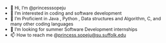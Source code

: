 - 👋 Hi, I’m @princesssopeju
- 👀 I’m interested in coding and software development
- 🌱 I’m Proficient in Java , Python , Data structures and Algorithm, C, and many other coding languages
- 💞️ I’m looking for summer Software Development internships
- 📫 How to reach me @princess.sopeju@su.suffolk.edu

<!---
princesssopeju/princesssopeju is a ✨ special ✨ repository because its `README.md` (this file) appears on your GitHub profile.
You can click the Preview link to take a look at your changes.
--->
